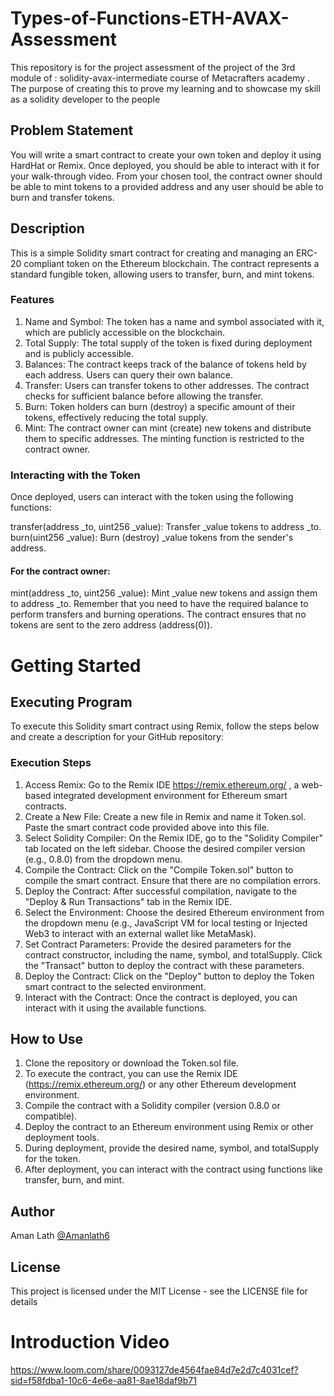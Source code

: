 # Types-of-Functions-ETH-AVAX-Assessment

This repository is for the project assessment of the project of the 3rd module of : solidity-avax-intermediate course of Metacrafters academy . The purpose of creating this to prove my learning and to showcase my skill as a solidity developer to the people

## Problem Statement

You will write a smart contract to create your own token and deploy it using HardHat or Remix. Once deployed, you should be able to interact with it for your walk-through video. From your chosen tool, the contract owner should be able to mint tokens to a provided address and any user should be able to burn and transfer tokens.

## Description

This is a simple Solidity smart contract for creating and managing an ERC-20 compliant token on the Ethereum blockchain. The contract represents a standard fungible token, allowing users to transfer, burn, and mint tokens.

### Features

1. Name and Symbol: The token has a name and symbol associated with it, which are publicly accessible on the blockchain.
2. Total Supply: The total supply of the token is fixed during deployment and is publicly accessible.
3. Balances: The contract keeps track of the balance of tokens held by each address. Users can query their own balance.
4. Transfer: Users can transfer tokens to other addresses. The contract checks for sufficient balance before allowing the transfer.
5. Burn: Token holders can burn (destroy) a specific amount of their tokens, effectively reducing the total supply.
6. Mint: The contract owner can mint (create) new tokens and distribute them to specific addresses. The minting function is restricted to the contract owner.

### Interacting with the Token

Once deployed, users can interact with the token using the following functions:

transfer(address _to, uint256 _value): Transfer _value tokens to address _to.
burn(uint256 _value): Burn (destroy) _value tokens from the sender's address.

#### For the contract owner:

mint(address _to, uint256 _value): Mint _value new tokens and assign them to address _to.
Remember that you need to have the required balance to perform transfers and burning operations. The contract ensures that no tokens are sent to the zero address (address(0)).



# Getting Started

## Executing Program

To execute this Solidity smart contract using Remix, follow the steps below and create a description for your GitHub repository:

### Execution Steps

1. Access Remix: Go to the Remix IDE https://remix.ethereum.org/ , a web-based integrated development environment for Ethereum smart contracts.
2. Create a New File: Create a new file in Remix and name it Token.sol. Paste the smart contract code provided above into this file.
3. Select Solidity Compiler: On the Remix IDE, go to the "Solidity Compiler" tab located on the left sidebar. Choose the desired compiler version (e.g., 0.8.0) from the dropdown menu.
4. Compile the Contract: Click on the "Compile Token.sol" button to compile the smart contract. Ensure that there are no compilation errors.
5. Deploy the Contract: After successful compilation, navigate to the "Deploy & Run Transactions" tab in the Remix IDE.
6. Select the Environment: Choose the desired Ethereum environment from the dropdown menu (e.g., JavaScript VM for local testing or Injected Web3 to interact with an external wallet like MetaMask).
7. Set Contract Parameters: Provide the desired parameters for the contract constructor, including the name, symbol, and totalSupply. Click the "Transact" button to deploy the contract with these parameters.
8. Deploy the Contract: Click on the "Deploy" button to deploy the Token smart contract to the selected environment.
9. Interact with the Contract: Once the contract is deployed, you can interact with it using the available functions.

## How to Use
1. Clone the repository or download the Token.sol file.
2. To execute the contract, you can use the Remix IDE (https://remix.ethereum.org/) or any other Ethereum development environment.
3. Compile the contract with a Solidity compiler (version 0.8.0 or compatible).
4. Deploy the contract to an Ethereum environment using Remix or other deployment tools.
5. During deployment, provide the desired name, symbol, and totalSupply for the token.
6. After deployment, you can interact with the contract using functions like transfer, burn, and mint.

## Author

Aman Lath
[@Amanlath6](https://twitter.com/amanlath6)

## License

This project is licensed under the MIT License - see the LICENSE file for details

# Introduction Video

https://www.loom.com/share/0093127de4564fae84d7e2d7c4031cef?sid=f58fdba1-10c6-4e6e-aa81-8ae18daf9b71
